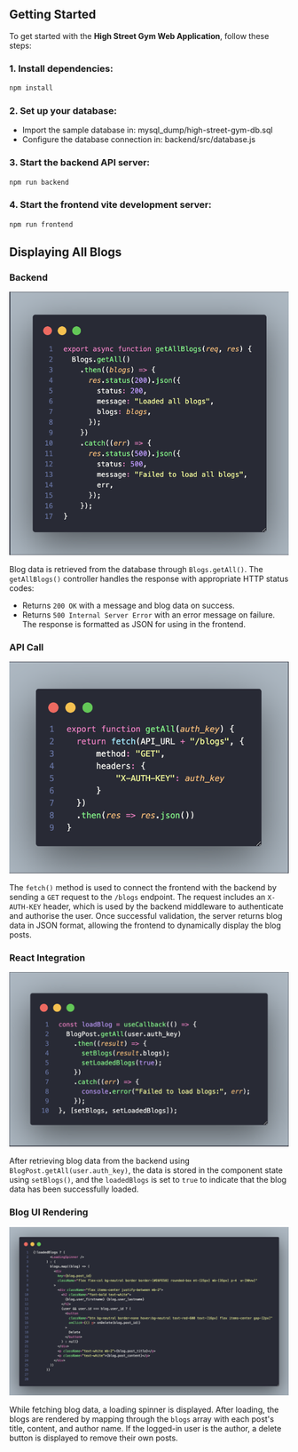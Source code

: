 ## Getting Started
To get started with the **High Street Gym Web Application**, follow these steps:

### 1. Install dependencies:
```bash
npm install
```

### 2. Set up your database:
- Import the sample database in: mysql_dump/high-street-gym-db.sql
- Configure the database connection in: backend/src/database.js

### 3. Start the backend API server:
```bash
npm run backend
```

### 4. Start the frontend vite development server:
```bash
npm run frontend
```

## Displaying All Blogs
### Backend
![Backend](images/backend.png)

Blog data is retrieved from the database through `Blogs.getAll()`. The `getAllBlogs()` controller handles the response with appropriate HTTP status codes:
- Returns `200 OK` with a message and blog data on success.
- Returns `500 Internal Server Error` with an error message on failure.
The response is formatted as JSON for using in the frontend.

### API Call
![API Call](images/api_call.png)

The `fetch()` method is used to connect the frontend with the backend by sending a `GET` request to the `/blogs` endpoint. The request includes an `X-AUTH-KEY` header, which is used by the backend middleware to authenticate and authorise the user. Once successful validation, the server returns blog data in JSON format, allowing the frontend to dynamically display the blog posts. 

### React Integration 
![React Integration](images/react_integration.png)

After retrieving blog data from the backend using `BlogPost.getAll(user.auth_key)`, the data is stored in the component state using `setBlogs()`, and the `loadedBlogs` is set to `true` to indicate that the blog data has been successfully loaded. 

### Blog UI Rendering
![Blog UI Rendering](images/blog_rendering.png)

While fetching blog data, a loading spinner is displayed. After loading, the blogs are rendered by mapping through the `blogs` array with each post's title, content, and author name. If the logged-in user is the author, a delete button is displayed to remove their own posts.
